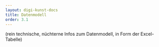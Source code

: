 ```yaml
---
layout: digi-kunst-docs
title: Datenmodell
order: 3.1
---
```


(rein technische, nüchterne Infos zum Datenmodell, in Form der Excel-Tabelle)